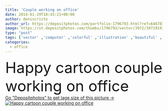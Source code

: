 ```yaml
---
title: 'Couple working on office'
date: 2014-01-29T18:43:21+00:00
author: deniscristo
author_url: https://depositphotos.com/portfolio-1796793.html?ref=64678756
image: https://st.depositphotos.com/thumbs/1796793/vector/3972/39729191/api_thumb_450.jpg?forcejpeg=true
type: "post"
tags: ['vector' ,'computer' ,'colorful' ,'illustration' ,'beautiful' ,'happy' ,'business' ,'girl' ,'people' ,'beauty' ,'cute' ,'family' ,'teenager' ,'face' ,'man' ,'boy' ,'cartoon' ,'funny' ,'individuality' ,'character' ,'comic' ,'pretty' ,'office' ,'lamp' ,'woman' ,'cellphone' ,'phone' ,'manager' ,'professional' ,'work' ,'businessman' ,'friends' ,'schoolboy' ,'schoolgirl' ,'leader' ,'profession' ,'brunet' ,'company' ,'executive' ,'student' ,'teen' ,'team' ,'businesswoman' ,'boss' ,'redhead' ,'juvenile' ,'gang' ]
categories: 
  - office
---
```

<div aling="center">
            <font size="60"> Happy cartoon couple working on office</font>   
</div>
<div>
    <a href='https://st.depositphotos.com/thumbs/1796793/vector/3972/39729191/api_thumb_450.jpg?forcejpeg=true?ref=64678756' target=_blank > Go "Depositphotos" to get lage size of this picture ->
        <img href='https://st.depositphotos.com/thumbs/1796793/vector/3972/39729191/api_thumb_450.jpg?forcejpeg=true?ref=64678756' src='https://st.depositphotos.com/1796793/3972/v/950/depositphotos_39729191-stock-illustration-couple-working-on-office.jpg?forcejpeg=true' alt='Happy cartoon couple working on office' >
    </a>
</div>
